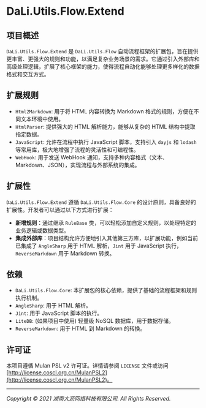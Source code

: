 # DaLi.Utils.Flow.Extend

## 项目概述

`DaLi.Utils.Flow.Extend` 是 `DaLi.Utils.Flow` 自动流程框架的扩展包，旨在提供更丰富、更强大的规则和功能，以满足复杂业务场景的需求。它通过引入外部库和高级处理逻辑，扩展了核心框架的能力，使得流程自动化能够处理更多样化的数据格式和交互方式。

## 扩展规则

-   `Html2Markdown`: 用于将 HTML 内容转换为 Markdown 格式的规则，方便在不同文本环境中使用。
-   `HtmlParser`: 提供强大的 HTML 解析能力，能够从复杂的 HTML 结构中提取指定数据。
-   `JavaScript`: 允许在流程中执行 JavaScript 脚本，支持引入 `dayjs` 和 `lodash` 等常用库，极大地增强了流程的灵活性和可编程性。
-   `WebHook`: 用于发送 WebHook 通知，支持多种内容格式（文本、Markdown、JSON），实现流程与外部系统的集成。

## 扩展性

`DaLi.Utils.Flow.Extend` 遵循 `DaLi.Utils.Flow.Core` 的设计原则，具备良好的扩展性。开发者可以通过以下方式进行扩展：

-   **新增规则**：通过继承 `RuleBase` 类，可以轻松添加自定义规则，以处理特定的业务逻辑或数据类型。
-   **集成外部库**：项目结构允许方便地引入其他第三方库，以扩展功能，例如当前已集成了 `AngleSharp` 用于 HTML 解析，`Jint` 用于 JavaScript 执行，`ReverseMarkdown` 用于 Markdown 转换。

## 依赖

-   `DaLi.Utils.Flow.Core`: 本扩展包的核心依赖，提供了基础的流程框架和规则执行机制。
-   `AngleSharp`: 用于 HTML 解析。
-   `Jint`: 用于 JavaScript 脚本的执行。
-   `LiteDB`: (如果项目中使用) 轻量级 NoSQL 数据库，用于数据存储。
-   `ReverseMarkdown`: 用于 HTML 到 Markdown 的转换。

## 许可证

本项目遵循 Mulan PSL v2 许可证。详情请参阅 `LICENSE` 文件或访问 [http://license.coscl.org.cn/MulanPSL2](http://license.coscl.org.cn/MulanPSL2)。

---

_Copyright © 2021 湖南大沥网络科技有限公司. All Rights Reserved._
